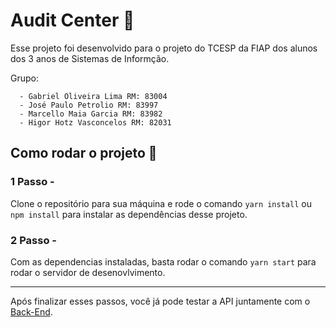 # Audit Center :office:

Esse projeto foi desenvolvido para o projeto do TCESP da FIAP dos alunos dos 3 anos de Sistemas de Informção.

Grupo:
```
  - Gabriel Oliveira Lima RM: 83004
  - José Paulo Petrolio RM: 83997
  - Marcello Maia Garcia RM: 83982
  - Higor Hotz Vasconcelos RM: 82031
```

## Como rodar o projeto :rocket:

### 1 Passo -

Clone o repositório para sua máquina e rode o comando `yarn install` ou `npm install` para instalar as dependências desse projeto.

### 2 Passo -

Com as dependencias instaladas, basta rodar o comando ```yarn start``` para rodar o servidor de desenovlvimento.


----

Após finalizar esses passos, você já pode testar a API juntamente com o [Back-End](https://github.com/highotz/tcespBackend).
